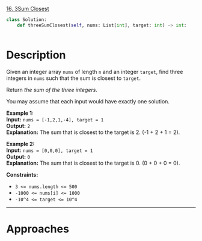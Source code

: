 [16. 3Sum Closest](https://leetcode.com/problems/3sum-closest/)

```python
class Solution:
    def threeSumClosest(self, nums: List[int], target: int) -> int:
        
```

# Description

Given an integer array `nums` of length `n` and an integer `target`, find three integers in `nums` such that the sum is closest to `target`.

Return _the sum of the three integers_.

You may assume that each input would have exactly one solution.

**Example 1:**  
**Input:** `nums = [-1,2,1,-4], target = 1`  
**Output:** `2`  
**Explanation:** The sum that is closest to the target is 2. (-1 + 2 + 1 = 2).

**Example 2:**  
**Input:** `nums = [0,0,0], target = 1`  
**Output:** `0`  
**Explanation:** The sum that is closest to the target is 0. (0 + 0 + 0 = 0).

**Constraints:**
- `3 <= nums.length <= 500`
- `-1000 <= nums[i] <= 1000`
- `-10^4 <= target <= 10^4`

---




# Approaches


## 

```python

```